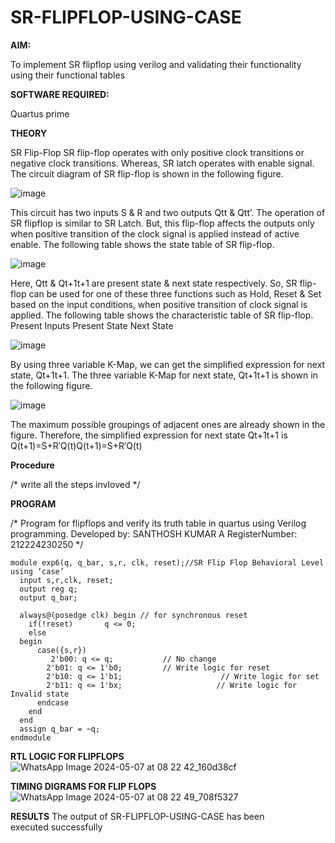 # SR-FLIPFLOP-USING-CASE

**AIM:**

To implement  SR flipflop using verilog and validating their functionality using their functional tables

**SOFTWARE REQUIRED:**

Quartus prime

**THEORY**

SR Flip-Flop SR flip-flop operates with only positive clock transitions or negative clock transitions. Whereas, SR latch operates with enable signal. The circuit diagram of SR flip-flop is shown in the following figure.

![image](https://github.com/naavaneetha/SR-FLIPFLOP-USING-CASE/assets/154305477/0f710028-ad52-4d3e-9276-8714cf023a25)

 
This circuit has two inputs S & R and two outputs Qtt & Qtt’. The operation of SR flipflop is similar to SR Latch. But, this flip-flop affects the outputs only when positive transition of the clock signal is applied instead of active enable. The following table shows the state table of SR flip-flop.

![image](https://github.com/naavaneetha/SR-FLIPFLOP-USING-CASE/assets/154305477/dabfc4f4-87e3-4cbc-9472-f89ee1b5ed30)

 
Here, Qtt & Qt+1t+1 are present state & next state respectively. So, SR flip-flop can be used for one of these three functions such as Hold, Reset & Set based on the input conditions, when positive transition of clock signal is applied. The following table shows the characteristic table of SR flip-flop. Present Inputs Present State Next State

![image](https://github.com/naavaneetha/SR-FLIPFLOP-USING-CASE/assets/154305477/dd90d16c-aec5-4290-a586-e2346b1e9eb5)

 
By using three variable K-Map, we can get the simplified expression for next state, Qt+1t+1. The three variable K-Map for next state, Qt+1t+1 is shown in the following figure.

![image](https://github.com/naavaneetha/SR-FLIPFLOP-USING-CASE/assets/154305477/473efad6-d70b-4ca7-aeb7-898bbfca319f)

 
The maximum possible groupings of adjacent ones are already shown in the figure. Therefore, the simplified expression for next state Qt+1t+1 is Q(t+1)=S+R′Q(t)Q(t+1)=S+R′Q(t)

**Procedure**

/* write all the steps invloved */

**PROGRAM**

/* Program for flipflops and verify its truth table in quartus using Verilog programming. 
Developed by: SANTHOSH KUMAR A
RegisterNumber: 212224230250
*/
```
module exp6(q, q_bar, s,r, clk, reset);//SR Flip Flop Behavioral Level using ‘case’ 
  input s,r,clk, reset;
  output reg q;
  output q_bar;
 
  always@(posedge clk) begin // for synchronous reset
    if(!reset)       q <= 0;
    else 
  begin
      case({s,r})       
	     2'b00: q <= q; 		  // No change
        2'b01: q <= 1'b0;		  // Write logic for reset
        2'b10: q <= 1'b1;                      // Write logic for set
        2'b11: q <= 1'bx;                     // Write logic for Invalid state
      endcase
    end
  end
  assign q_bar = ~q;
endmodule
```
**RTL LOGIC FOR FLIPFLOPS**
![WhatsApp Image 2024-05-07 at 08 22 42_160d38cf](https://github.com/priyadharshini210/SR-FLIPFLOP-USING-CASE/assets/148514638/3647cfc7-fbf0-49ee-b367-c3544207504c)

**TIMING DIGRAMS FOR FLIP FLOPS**
![WhatsApp Image 2024-05-07 at 08 22 49_708f5327](https://github.com/priyadharshini210/SR-FLIPFLOP-USING-CASE/assets/148514638/9ed4a272-67ef-4695-ace9-f81ad87d9d39)

**RESULTS**
The output of SR-FLIPFLOP-USING-CASE has been executed successfully
